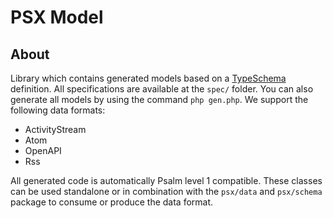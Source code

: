 PSX Model
===

## About

Library which contains generated models based on a [TypeSchema](https://typeschema.org/)
definition. All specifications are available at the `spec/` folder. You can also
generate all models by using the command `php gen.php`. We support the following
data formats:

* ActivityStream
* Atom
* OpenAPI
* Rss

All generated code is automatically Psalm level 1 compatible. These classes can
be used standalone or in combination with the `psx/data` and `psx/schema`
package to consume or produce the data format.
